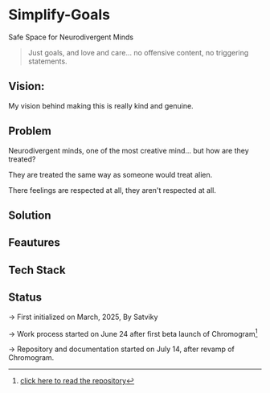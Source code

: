 # Simplify-Goals
Safe Space for Neurodivergent Minds

> Just goals, and love and care... no offensive content, no triggering statements.


## Vision:
My vision behind making this is really kind and genuine.

## Problem
Neurodivergent minds, one of the most creative mind... but how are they treated? 

They are treated the same way as someone would treat alien. 

There feelings are respected at all, they aren't respected at all.

## Solution


## Feautures

## Tech Stack

## Status


-> First initialized on March, 2025, By Satviky

-> Work process started on June 24 after first beta launch of Chromogram[^1]

-> Repository and documentation started on July 14, after revamp of Chromogram.


[^1]: [click here to read the repository](https://github.com/Satviky/Chromogram)

